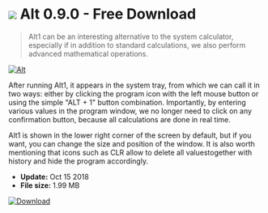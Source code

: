# ![](https://cdn.softexe.net/static/icon/win.gif) Alt 0.9.0 - Free Download

> Alt1 can be an interesting alternative to the system calculator, especially if in addition to standard calculations, we also perform advanced mathematical operations.

[![Alt](https://gallery.dpcdn.pl/imgc/Tools/85390/g_-_420x350_1.5_-_x6346cbc1-5a3d-4f39-92f3-41f6d11c5b13.jpg)](https://softexe.net/win/business/calculators/alt:agce.html)

After running Alt1, it appears in the system tray, from which we can call it in two ways: either by clicking the program icon with the left mouse button or using the simple "ALT + 1" button combination. Importantly, by entering various values ​​in the program window, we no longer need to click on any confirmation button, because all calculations are done in real time.
 
 Alt1 is shown in the lower right corner of the screen by default, but if you want, you can change the size and position of the window. It is also worth mentioning that icons such as CLR allow to delete all values ​​together with history and hide the program accordingly.


- **Update:** Oct 15 2018
- **File size:** 1.99 MB

[![Download](https://cdn.softexe.net/static/img/download.png)](https://softexe.net/win/business/calculators/alt:agce.html)

